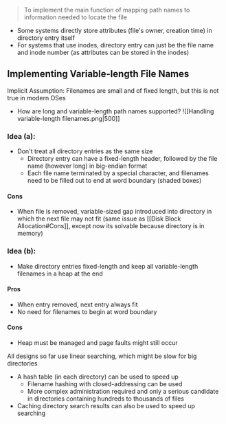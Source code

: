 >To implement the main function of mapping path names to information needed to locate the file

- Some systems directly store attributes (file's owner, creation time) in directory entry itself
- For systems that use inodes, directory entry can just be the file name and inode number (as attributes can be stored in the inodes)

## Implementing Variable-length File Names
Implicit Assumption: Filenames are small and of fixed length, but this is not true in modern OSes
- How are long and variable-length path names supported?
![[Handling variable-length filenames.png|500]]
### Idea (a): 
- Don't treat all directory entries as the same size
	- Directory entry can have a fixed-length header, followed by the file name (however long) in big-endian format
	- Each file name terminated by a special character, and filenames need to be filled out to end at word boundary (shaded boxes)
#### Cons
- When file is removed, variable-sized gap introduced into directory in which the next file may not fit (same issue as [[Disk Block Allocation#Cons]], except now its solvable because directory is in memory)

### Idea (b): 
- Make directory entries fixed-length and keep all variable-length filenames in a heap at the end

#### Pros
- When entry removed, next entry always fit
- No need for filenames to begin at word boundary
#### Cons
- Heap must be managed and page faults might still occur


All designs so far use linear searching, which might be slow for big directories
- A hash table (in each directory) can be used to speed up
	- Filename hashing with closed-addressing can be used
	- More complex administration required and only a serious candidate in directories containing hundreds to thousands of files
- Caching directory search results can also be used to speed up searching
